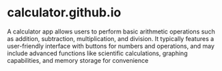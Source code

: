 # calculator.github.io
A calculator app allows users to perform basic arithmetic operations such as addition, subtraction, multiplication, and division. It typically features a user-friendly interface with buttons for numbers and operations, and may include advanced functions like scientific calculations, graphing capabilities, and memory storage for convenience
